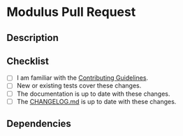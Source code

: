 # Modulus Pull Request

## Description
<!-- Provide a standalone description of changes in this PR. -->
<!-- Reference any issues closed by this PR with "closes #1234". -->
<!-- Note: The pull request title will be included in the CHANGELOG. -->

## Checklist

- [ ] I am familiar with the [Contributing Guidelines](https://github.com/NVIDIA/modulus-sym/blob/main/CONTRIBUTING.md).
- [ ] New or existing tests cover these changes.
- [ ] The documentation is up to date with these changes.
- [ ] The [CHANGELOG.md](https://github.com/NVIDIA/modulus-sym/blob/main/CHANGELOG.md) is
up to date with these changes.

## Dependencies

<!-- Call out any new dependencies needed if any -->